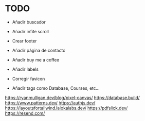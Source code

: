 # TODO

* Añadir buscador

* Añadir infite scroll

* Crear footer

* Añadir página de contacto

* Añadir buy me a coffee

* Añadir labels

* Corregir favicon

* Añadir tags como Database, Courses, etc...

https://ryanmulligan.dev/blog/pixel-canvas/
https://database.build/
https://www.patterns.dev/
https://authjs.dev/
https://layoutsfortailwind.lalokalabs.dev/
https://pdfslick.dev/
https://resend.com/